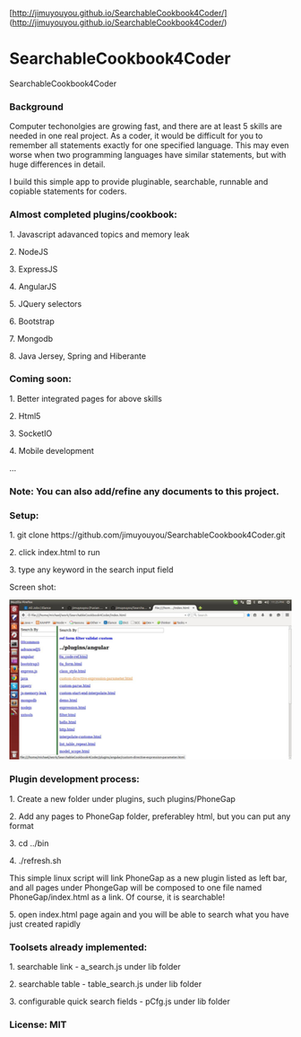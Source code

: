 
[http://jimuyouyou.github.io/SearchableCookbook4Coder/] (http://jimuyouyou.github.io/SearchableCookbook4Coder/)

# SearchableCookbook4Coder
SearchableCookbook4Coder

<h3>Background</h3>
Computer techonolgies are growing fast, and there are at least 5 skills are needed in one real project. As a coder, it would be difficult for you to remember all statements exactly for one specified language. This may even worse when two programming languages have similar statements, but with huge differences in detail. <p>

I build this simple app to provide pluginable, searchable, runnable and copiable statements for coders.<p> 

<h3>Almost completed plugins/cookbook:</h3><p>
1. Javascript adavanced topics and memory leak<p>
2. NodeJS<p>
3. ExpressJS<p>
4. AngularJS<p>
5. JQuery selectors<p>
6. Bootstrap<p>
7. Mongodb<p>
8. Java Jersey, Spring and Hiberante<p>

<h3>Coming soon:</h3><p>
1. Better integrated pages for above skills<p>
2. Html5<p>
3. SocketIO<p>
4. Mobile development<p>
...<p>

<h3>Note: You can also add/refine any documents to this project.</h3><p>


<h3>Setup:</h3><p>
1. git clone https://github.com/jimuyouyou/SearchableCookbook4Coder.git<p>
2. click index.html to run<p>
3. type any keyword in the search input field <p>

Screen shot:<p>
<img src="screenshot_scc.jpg"/><p>

<h3>Plugin development process:</h3><p>
1. Create a new folder under plugins, such plugins/PhoneGap<p>
2. Add any pages to PhoneGap folder, preferabley html, but you can put any format<p>
3. cd ../bin<p>
4. ./refresh.sh <p>
This simple linux script will link PhoneGap as a new plugin listed as left bar, and all pages under PhongeGap will be composed to one file named PhoneGap/index.html as a link. Of course, it is searchable!<p>
5. open index.html page again and you will be able to search what you have just created rapidly<p>

<h3>Toolsets already implemented:</h3><p>
1. searchable link - a_search.js under lib folder<p>
2. searchable table - table_search.js under lib folder<p>
3. configurable quick search fields - pCfg.js under lib folder<p>


<h3>License: MIT</h3>

